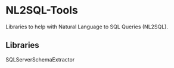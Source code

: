# NL2SQL-Tools
Libraries to help with Natural Language to SQL Queries (NL2SQL).

## Libraries
SQLServerSchemaExtractor
